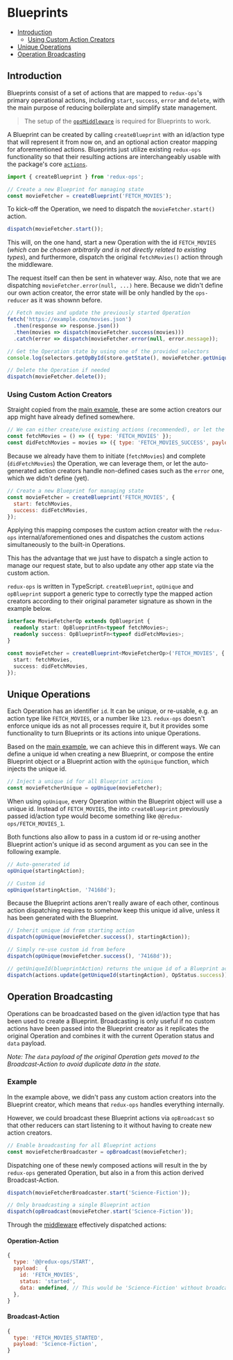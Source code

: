 # Blueprints

- [Introduction](#introduction)
  - [Using Custom Action Creators](#using-custom-action-creators)
- [Unique Operations](#unique-operations)
- [Operation Broadcasting](#operation-broadcasting)

## Introduction

Blueprints consist of a set of actions that are mapped to `redux-ops`'s primary operational actions, including `start`, `success`, `error` and `delete`, with the main purpose of reducing boilerplate and simplify state management.

> The setup of the [`opsMiddleware`](Middleware.md) is required for Blueprints to work.

A Blueprint can be created by calling `createBlueprint` with an id/action type that will represent it from now on, and an optional action creator mapping for aforementioned actions. Blueprints just utilize existing `redux-ops` functionality so that their resulting actions are interchangeably usable with the package's core [`actions`](Actions.md).

```js
import { createBlueprint } from 'redux-ops';

// Create a new Blueprint for managing state
const movieFetcher = createBlueprint('FETCH_MOVIES');
```

To kick-off the Operation, we need to dispatch the `movieFetcher.start()` action.

```js
dispatch(movieFetcher.start());
```

This will, on the one hand, start a new Operation with the id `FETCH_MOVIES` (_which can be chosen arbitrarily and is not directly related to existing types_), and furthermore, dispatch the original `fetchMovies()` action through the middleware.

The request itself can then be sent in whatever way. Also, note that we are dispatching `movieFetcher.error(null, ...)` here. Because we didn't define our own action creator, the error state will be only handled by the `ops-reducer` as it was shownn before.

```js
// Fetch movies and update the previously started Operation
fetch('https://example.com/movies.json')
  .then(response => response.json())
  .then(movies => dispatch(movieFetcher.success(movies)))
  .catch(error => dispatch(movieFetcher.error(null, error.message));
```

```js
// Get the Operation state by using one of the provided selectors
console.log(selectors.getOpById(store.getState(), movieFetcher.getUniqueId()));

// Delete the Operation if needed
dispatch(movieFetcher.delete());
```

### Using Custom Action Creators

Straight copied from the [main example](../README.md#example), these are some action creators our app might have already defined somewhere.

```js
// We can either create/use existing actions (recommended), or let the Blueprints handle it for us.
const fetchMovies = () => ({ type: 'FETCH_MOVIES' });
const didFetchMovies = movies => ({ type: 'FETCH_MOVIES_SUCCESS', payload: { movies } });
```

Because we already have them to initiate (`fetchMovies`) and complete (`didFetchMovies`) the Operation, we can leverage them, or let the auto-generated action creators handle non-defined cases such as the `error` one, which we didn't define (yet).

```js
// Create a new Blueprint for managing state
const movieFetcher = createBlueprint('FETCH_MOVIES', {
  start: fetchMovies,
  success: didFetchMovies,
});
```

Applying this mapping composes the custom action creator with the `redux-ops` internal/aforementioned ones and dispatches the custom actions simultaneously to the built-in Operations.

This has the advantage that we just have to dispatch a single action to manage our request state, but to also update any other app state via the custom action.

`redux-ops` is written in TypeScript. `createBlueprint`, `opUnique` and `opBlueprint` support a generic type to correctly type the mapped action creators according to their original parameter signature as shown in the example below.

```ts
interface MovieFetcherOp extends OpBlueprint {
  readonly start: OpBlueprintFn<typeof fetchMovies>;
  readonly success: OpBlueprintFn<typeof didFetchMovies>;
}

const movieFetcher = createBlueprint<MovieFetcherOp>('FETCH_MOVIES', {
  start: fetchMovies,
  success: didFetchMovies,
});
```

## Unique Operations

Each Operation has an identifier `id`. It can be unique, or re-usable, e.g. an action type like `FETCH_MOVIES`, or a number like `123`. `redux-ops` doesn't enforce unique ids as not all processes require it, but it provides some functionality to turn Blueprints or its actions into unique Operations.

Based on the [main example](../README.md#example), we can achieve this in different ways. We can define a unique id when creating a new Blueprint, or compose the entire Blueprint object or a Blueprint action with the `opUnique` function, which injects the unique id.

```js
// Inject a unique id for all Blueprint actions
const movieFetcherUnique = opUnique(movieFetcher);
```

When using `opUnique`, every Operation within the Blueprint object will use a unique id. Instead of `FETCH_MOVIES`, the into `createBlueprint` previously passed id/action type would become something like `@@redux-ops/FETCH_MOVIES_1`.

Both functions also allow to pass in a custom id or re-using another Blueprint action's unique id as second argument as you can see in the following example.

```js
// Auto-generated id
opUnique(startingAction);

// Custom id
opUnique(startingAction, '74168d');
```

Because the Blueprint actions aren't really aware of each other, continous action dispatching requires to somehow keep this unique id alive, unless it has been generated with the Blueprint.

```js
// Inherit unique id from starting action
dispatch(opUnique(movieFetcher.success(), startingAction));

// Simply re-use custom id from before
dispatch(opUnique(movieFetcher.success(), '74168d'));

// getUniqueId(blueprintAction) returns the unique id of a Blueprint action
dispatch(actions.update(getUniqueId(startingAction), OpStatus.success));
```

## Operation Broadcasting

Operations can be broadcasted based on the given id/action type that has been used to create a Blueprint. Broadcasting is only useful if no custom actions have been passed into the Blueprint creator as it replicates the original Operation and combines it with the current Operation status and `data` payload.

_Note: The `data` payload of the original Operation gets moved to the Broadcast-Action to avoid duplicate data in the state._

### Example

In the example above, we didn't pass any custom action creators into the Blueprint creator, which means that `redux-ops` handles everything internally.

However, we could broadcast these Blueprint actions via `opBroadcast` so that other reducers can start listening to it without having to create new action creators.

```js
// Enable broadcasting for all Blueprint actions
const movieFetcherBroadcaster = opBroadcast(movieFetcher);
```

Dispatching one of these newly composed actions will result in the by `redux-ops` generated Operation, but also in a from this action derived Broadcast-Action.

```js
dispatch(movieFetcherBroadcaster.start('Science-Fiction'));

// Only broadcasting a single Blueprint action
dispatch(opBroadcast(movieFetcher.start('Science-Fiction'));
```

Through the [middleware](Middleware.md) effectively dispatched actions:

#### Operation-Action

```js
{
  type: '@@redux-ops/START',
  payload:  {
    id: 'FETCH_MOVIES',
    status: 'started',
    data: undefined, // This would be 'Science-Fiction' without broadcasting
  },
}
```

#### Broadcast-Action

```js
{
  type: 'FETCH_MOVIES_STARTED',
  payload: 'Science-Fiction',
}
```
